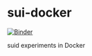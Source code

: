 # sui-docker

[![Binder](http://mybinder.org/badge.svg)](http://mybinder.org/repo/rgbkrk/sui-docker)

suid experiments in Docker

